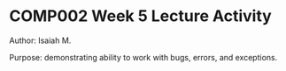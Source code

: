 # COMP002 Week 5 Lecture Activity

Author: Isaiah M.

Purpose: demonstrating ability to work with bugs, errors, and exceptions.
